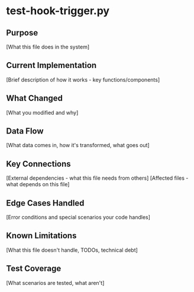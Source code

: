 # test-hook-trigger.py

## Purpose
[What this file does in the system]

## Current Implementation
[Brief description of how it works - key functions/components]

## What Changed
[What you modified and why]

## Data Flow
[What data comes in, how it's transformed, what goes out]

## Key Connections
[External dependencies - what this file needs from others]
[Affected files - what depends on this file]

## Edge Cases Handled
[Error conditions and special scenarios your code handles]

## Known Limitations
[What this file doesn't handle, TODOs, technical debt]

## Test Coverage
[What scenarios are tested, what aren't]